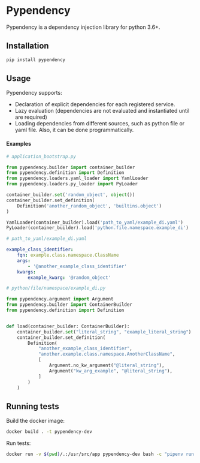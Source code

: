 # Pypendency
Pypendency is a dependency injection library for python 3.6+.

## Installation
```bash
pip install pypendency
```

## Usage
Pypendency supports:
* Declaration of explicit dependencies for each registered service.
* Lazy evaluation (dependencies are not evaluated and instantiated until are required)
* Loading dependencies from different sources, such as python file or yaml file. 
Also, it can be done programmatically.

#### Examples

```python
# application_bootstrap.py

from pypendency.builder import container_builder
from pypendency.definition import Definition
from pypendency.loaders.yaml_loader import YamlLoader
from pypendency.loaders.py_loader import PyLoader

container_builder.set('random_object', object())
container_builder.set_definition(
    Definition('another_random_object', 'builtins.object')
)

YamlLoader(container_builder).load('path_to_yaml/example_di.yaml')
PyLoader(container_builder).load('python.file.namespace.example_di')
```

```yaml
# path_to_yaml/example_di.yaml

example_class_identifier:
    fqn: example.class.namespace.ClassName
    args:
        - '@another_example_class_identifier'
    kwargs:
        example_kwarg: '@random_object'
```

```python
# python/file/namespace/example_di.py

from pypendency.argument import Argument
from pypendency.builder import ContainerBuilder
from pypendency.definition import Definition


def load(container_builder: ContainerBuilder):
    container_builder.set("literal_string", "example_literal_string")
    container_builder.set_definition(
        Definition(
            "another_example_class_identifier",
            "another.example.class.namespace.AnotherClassName",
            [
                Argument.no_kw_argument("@literal_string"),
                Argument("kw_arg_example", "@literal_string"),
            ]
        )    
    )
```

## Running tests
Build the docker image:
```bash
docker build . -t pypendency-dev
```

Run tests:
```bash
docker run -v $(pwd)/.:/usr/src/app pypendency-dev bash -c "pipenv run make run-tests"
```

